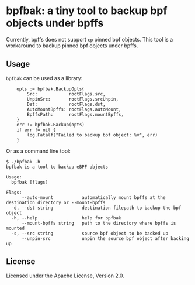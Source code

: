<!--
 Copyright 2024 Leon Hwang.
 SPDX-License-Identifier: Apache-2.0
-->

# bpfbak: a tiny tool to backup bpf objects under bpffs

Currently, bpffs does not support `cp` pinned bpf objects. This tool is a workaround to backup pinned bpf objects under bpffs.

## Usage

`bpfbak` can be used as a library:

```shell
    opts := bpfbak.BackupOpts{
        Src:            rootFlags.src,
        UnpinSrc:       rootFlags.srcUnpin,
        Dst:            rootFlags.dst,
        AutoMountBpffs: rootFlags.autoMount,
        BpffsPath:      rootFlags.mountBpffs,
    }
    err := bpfbak.Backup(opts)
    if err != nil {
        log.Fatalf("Failed to backup bpf object: %v", err)
    }
```

Or as a command line tool:

```shell
$ ./bpfbak -h
bpfbak is a tool to backup eBPF objects

Usage:
  bpfbak [flags]

Flags:
      --auto-mount           automatically mount bpffs at the destination directory or --mount-bpffs
  -d, --dst string           destination filepath to backup the bpf object
  -h, --help                 help for bpfbak
      --mount-bpffs string   path to the directory where bpffs is mounted
  -s, --src string           source bpf object to be backed up
      --unpin-src            unpin the source bpf object after backing up
```

## License

Licensed under the Apache License, Version 2.0.
